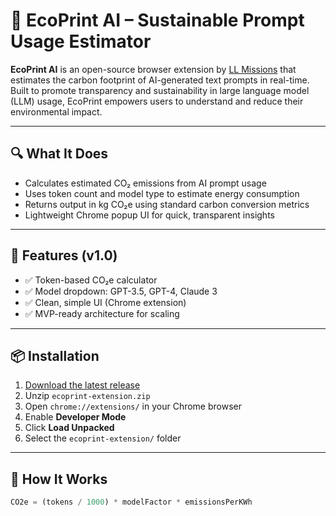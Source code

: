 # 🌱 EcoPrint AI – Sustainable Prompt Usage Estimator

**EcoPrint AI** is an open-source browser extension by [LL Missions](https://github.com/LLMissions) that estimates the carbon footprint of AI-generated text prompts in real-time. Built to promote transparency and sustainability in large language model (LLM) usage, EcoPrint empowers users to understand and reduce their environmental impact.

---

## 🔍 What It Does

- Calculates estimated CO₂ emissions from AI prompt usage
- Uses token count and model type to estimate energy consumption
- Returns output in kg CO₂e using standard carbon conversion metrics
- Lightweight Chrome popup UI for quick, transparent insights

---

## 🚀 Features (v1.0)

- ✅ Token-based CO₂e calculator
- ✅ Model dropdown: GPT-3.5, GPT-4, Claude 3
- ✅ Clean, simple UI (Chrome extension)
- ✅ MVP-ready architecture for scaling

---

## 📦 Installation

1. [Download the latest release](https://github.com/LLMissions/EcoPrintAI/releases)
2. Unzip `ecoprint-extension.zip`
3. Open `chrome://extensions/` in your Chrome browser
4. Enable **Developer Mode**
5. Click **Load Unpacked**
6. Select the `ecoprint-extension/` folder

---

## 🧠 How It Works

```js
CO2e = (tokens / 1000) * modelFactor * emissionsPerKWh